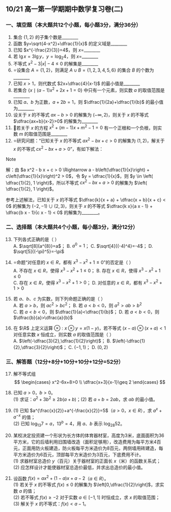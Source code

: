 ## 10/21 高一第一学期期中数学复习卷(二)  

### 一、填空题（本大题共12个小题，每小题3分，满分36分）  

1. 集合 $\{1,2\}$ 的子集个数是\_\_\_\_\_\_\_\_  
2. 函数 $y=\sqrt{4-x^2}+\dfrac{1}{x}$ 的定义域是\_\_\_\_\_\_\_\_  
3. 已知 $x^{-\frac{2}{3}}=4$，则 $x=$\_\_\_\_\_\_\_\_  
4. 若 $\lg x=3\lg y$，$y=\log_2 4$，则 $x=$\_\_\_\_\_\_\_\_  
5. 不等式 $x^2-3|x|-4\leq 0$ 的解集是\_\_\_\_\_\_\_\_  
6. ⭐设集合 $A=\{1,2\}$，则满足 $A\cup B=\{1,2,3,4,5,6\}$ 的集合 $B$ 的个数为\_\_\_\_\_\_\_\_  
7. 已知 $x>1$，则代数式 $2x+\dfrac{4}{x-1}$ 的最小值是\_\_\_\_\_\_\_\_  
8. 若集合 $\left\{x \mid (a-1) x^2+2 x+1=0\right\}$ 中只有一个元素，则实数 $a$ 的取值范围是\_\_\_\_\_\_\_\_  
9. 已知 $a$、$b$ 为正数，$a+2b=1$，则 $\dfrac{1}{2a}+\dfrac{1}{b}$ 的最小值为\_\_\_\_\_\_\_\_  
10. 设关于 $x$ 的不等式 $ax-b>0$ 的解集为 $(-\infty, 2)$，则关于 $x$ 的不等式 $\dfrac{ax+b}{x-2}>0$ 的解集为\_\_\_\_\_\_\_\_  
11. 🔺若关于 $x$ 的方程 $x^2+(m-1)x+m^2-1=0$ 有一个正根和一个负根，则实数 $m$ 的取值范围是\_\_\_\_\_\_\_\_
12. ⭐研究问题：“已知关于 $x$ 的不等式 $ax^2-bx+c>0$ 的解集为 $(1,2)$，解关于 $x$ 的不等式 $cx^2-bx+a>0$”，有如下解法：  
  > [!NOTE]
  >
  > 解：由 $a x^2 - b x + c > 0 \Rightarrow a - b\left(\dfrac{1}{x}\right) + c\left(\dfrac{1}{x}\right)^2 > 0$，令 $y = \dfrac{1}{x}$，则 $y \in \left( \dfrac{1}{2}, 1 \right)$，所以不等式 $c x^2 - b x + a > 0$ 的解集为 $\left( \dfrac{1}{2}, 1 \right)$。

参考上述解法，已知关于 $x$ 的不等式 $\dfrac{k}{x + a} + \dfrac{x + b}{x + c} < 0$ 的解集为 $(-2, -1) \cup (2, 3)$，则关于 $x$ 的不等式 $\dfrac{k x}{a x - 1} + \dfrac{b x - 1}{c x - 1} < 0$ 的解集为\_\_\_\_\_\_\_\_。

### 二、选择题（本大题共4个小题，每小题3分，满分12分）  

13. 下列各式正确的是（ ）  
      A. $\sqrt[8]{a^{8}}=a$；            B. $a^0=1$；             C. $\sqrt[4]{(-4)^4}=-4$；      D. $\sqrt[5]{(-\pi)^5}=-\pi$  

14. ⭐命题“对任意的 $x\in R$，都有 $x^3-x^2+1\leq 0$”的否定是（ ）  
      A. 不存在 $x\in R$，使得 $x^3-x^2+1\leq 0$；      B. 存在 $x\in R$，使得 $x^3-x^2+1\leq 0$  
      C. 存在 $x\in R$，使得 $x^3-x^2+1>0$；          D. 对任意的 $x\in R$，都有 $x^3-x^2+1>0$  

15. 若 $a$、$b$、$c$ 为实数，则下列命题正确的是（ ）  
      A. 若 $a>b$，则 $a c^2>b c^2$；                           B. 若 $a<b<0$，则 $a^2>a b>b^2$  
      C. 若 $a<b<0$，则 $\dfrac{1}{a}<\dfrac{1}{b}$；                       D. 若 $a<b<0$，则 $\dfrac{b}{a}>\dfrac{a}{b}$  

16. 在 $\R$ 上定义运算 $\otimes: x\otimes y=x(1-y)$，若不等式 $(x-a)\otimes(x+a)<1$ 对任意实数 $x$ 恒成立，则实数 $a$ 的取值范围是（ ）  
      A. $\left(-\dfrac{3}{2},\dfrac{1}{2}\right)$；       B. $\left(-\dfrac{1}{2},\dfrac{3}{2}\right)$；       C. $(-1,1)$；        D. $(0,2)$  

### 三、解答题（12分+8分+10分+10分+12分=52分）  

17. 解不等式组  
    $$
    \begin{cases}
    x^2-6x+8>0 \\
    \dfrac{x+3}{x-1}\geq 2
    \end{cases}
    $$

18. 已知 $a>0$，$b>0$。  
    (1) 求证：$a^2+3b^2\geq 2b(a+b)$；(2) 若 $a+b=2ab$，求 $ab$ 的最小值。  
    
19. (1) 已知 $a^{\frac{x}{2}}+a^{-\frac{x}{2}}=5$（$a>0$，$x\in R$），求 $a^{x}+a^{-x}$ 的值；  
    (2) 已知 $\log_{13}7=a$，$13^{b}=4$，用 $a$、$b$ 表示 $\log_{28}52$。  

20. 某校决定投资建一个形状为长方体的体育器材室，高度为3米，底面面积为36平方米，它的后墙利用旧围墙改造（面积足够用），改造费用为每平方米4百元，正面用防火板建造，防火板每平方米造价为8百元，两侧墙用砖建造，每平方米造价为6百元，顶部每平方米造价为3百元，下底费用不计。  
    (1) 求器材室总造价 $y$（百元）关于器材室的正面长 $x$（米）的函数关系式；  
    (2) 应怎样设计才能使器材室总造价最低，并求出总造价的最小值。  

21. 设函数 $f(x)=a x^2+(1-a) x+a-2$（$a\in R$）。  
    (1) 若关于 $x$ 的不等式 $f(x)\leq 0$ 的解集为 $\left[0,\dfrac{1}{2}\right]$，求实数 $a$ 的值；  
    (2) 若不等式 $f(x)\geq -2$ 对于实数 $a\in [-1,1]$ 时恒成立，求 $x$ 的取值范围；  
    (3) 解关于 $x$ 的不等式：$f(x)<a-1$。 